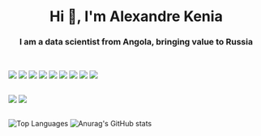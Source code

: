 <h1 align="center">Hi 👋, I'm Alexandre Kenia</h1>
<h3 align="center">I am a data scientist from Angola, bringing value to Russia</h3>

##

<div style="display: inline_block"><br>
   <img src="https://img.shields.io/badge/Python-3776AB?style=for-the-badge&logo=python&logoColor=white" />
   <img src="https://img.shields.io/badge/MySQL-00000F?style=for-the-badge&logo=mysql&logoColor=white" />
   <img src="https://img.shields.io/badge/-Linux-black?style=for-the-badge&logo=Linux" />
   <img src="https://img.shields.io/badge/-Git-white?style=for-the-badge&logo=Git" />
   <img src="https://img.shields.io/badge/GitHub-%2312100E.svg?&style=for-the-badge&logo=Github&logoColor=white" />
   <img src="https://img.shields.io/badge/Visual_Studio_Code-0078D4?style=for-the-badge&logo=visual%20studio%20code&logoColor=white" />
   <img src="https://img.shields.io/badge/Flask-%23000000.svg?&style=for-the-badge&logo=Flask&logoColor=white" />
   <img src="https://img.shields.io/badge/Docker-%232496ED.svg?&style=for-the-badge&logo=Docker&logoColor=white" />
   <img src="https://img.shields.io/badge/Docker_Compose-%232496ED.svg?&style=for-the-badge&logo=Docker&logoColor=white" />
</div>

##
 

<div> 
 
 
  <a href = "mailto:alexandrekenia58i@gmail.com"><img src="https://img.shields.io/badge/-Gmail-%23333?style=for-the-badge&logo=gmail&logoColor=white" target="_blank"></a>
  <a href="https://https://www.linkedin.com/in/alexandre-kenia/" target="_blank"><img src="https://img.shields.io/badge/-LinkedIn-%230077B5?style=for-the-badge&logo=linkedin&logoColor=white" target="_blank"></a> 
  
</div>

##

![Top Languages](https://github-readme-stats.vercel.app/api/top-langs/?username=AMK01001&hide=jupyter%20notebook&langs_count=20&count_private=true&show_icons=false&layout=compact) ![Anurag's GitHub stats](https://github-readme-stats.vercel.app/api?username=AMK01001&show_icons=false)
